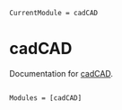```@meta
CurrentModule = cadCAD
```

# cadCAD

Documentation for [cadCAD](https://github.com/cadCAD-org/cadCAD.jl).

```@index
```

```@autodocs
Modules = [cadCAD]
```
